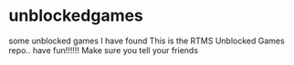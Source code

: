 # unblockedgames
some unblocked games I have found
This is the RTMS Unblocked Games repo.. have fun!!!!!! Make sure you tell your friends
